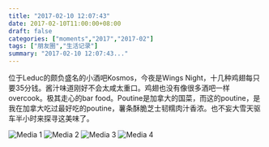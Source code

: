 ```yaml
---
title: "2017-02-10 12:07:43"
date: 2017-02-10T11:00:00+08:00
draft: false
categories: ["moments","2017","2017-02"]
tags: ["朋友圈","生活记录"]
summary: "2017-02-10 12:07:43..."
---
```


位于Leduc的颇负盛名的小酒吧Kosmos，今夜是Wings Night，十几种鸡翅每只要35分钱。酱汁味道刚好不会太咸太重口。鸡翅也没有像很多酒吧一样overcook。极其走心的bar food。Poutine是加拿大的国菜，而这的poutine，是我在加拿大吃过最好吃的poutine，薯条酥脆芝士韧糯肉汁香浓。也不妄大雪天驱车半小时来探寻这美味了。

![Media 1](/Moments/photos/2017-02-10/201702101207430.jpg)
![Media 2](/Moments/photos/2017-02-10/201702101207431.jpg)
![Media 3](/Moments/photos/2017-02-10/201702101207432.jpg)
![Media 4](/Moments/photos/2017-02-10/201702101207433.jpg)

